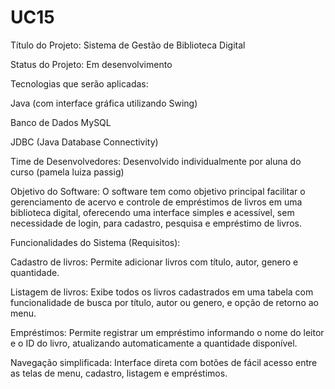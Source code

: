 # UC15
Título do Projeto:
Sistema de Gestão de Biblioteca Digital

Status do Projeto:
Em desenvolvimento

Tecnologias que serão aplicadas:

Java (com interface gráfica utilizando Swing)

Banco de Dados MySQL

JDBC (Java Database Connectivity)

Time de Desenvolvedores:
Desenvolvido individualmente por aluna do curso (pamela luiza passig)

Objetivo do Software:
O software tem como objetivo principal facilitar o gerenciamento de acervo e controle de empréstimos de livros em uma biblioteca digital, oferecendo uma interface simples e acessível, sem necessidade de login, para cadastro, pesquisa e empréstimo de livros.

Funcionalidades do Sistema (Requisitos):

Cadastro de livros: Permite adicionar livros com título, autor, genero e quantidade.

Listagem de livros: Exibe todos os livros cadastrados em uma tabela com funcionalidade de busca por título, autor ou genero, e opção de retorno ao menu.

Empréstimos: Permite registrar um empréstimo informando o nome do leitor e o ID do livro, atualizando automaticamente a quantidade disponível.

Navegação simplificada: Interface direta com botões de fácil acesso entre as telas de menu, cadastro, listagem e empréstimos.
